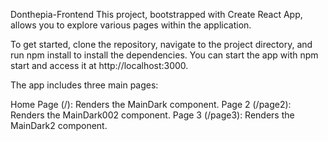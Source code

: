 Donthepia-Frontend
This project, bootstrapped with Create React App, allows you to explore various pages within the application.

To get started, clone the repository, navigate to the project directory, and run npm install to install the dependencies. You can start the app with npm start and access it at http://localhost:3000.

The app includes three main pages:

Home Page (/): Renders the MainDark component.
Page 2 (/page2): Renders the MainDark002 component.
Page 3 (/page3): Renders the MainDark2 component.
